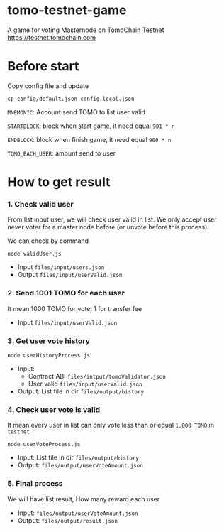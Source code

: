# tomo-testnet-game
A game for voting Masternode on TomoChain Testnet https://testnet.tomochain.com 

# Before start
Copy config file and update
```
cp config/default.json config.local.json
```
`MNEMONIC`: Account send TOMO to list user valid

`STARTBLOCK`: block when start game, it need equal `901 * n`

`ENDBLOCK`: block when finish game, it need equal `900 * n`

`TOMO_EACH_USER`: amount send to user

# How to get result
### 1. Check valid user
From list input user, we will check user valid in list. 
We only accept user never voter for a master node before (or unvote before this process) 

We can check by command

```
node validUser.js
```

- Input `files/input/users.json`
- Output `files/input/userValid.json`

### 2. Send 1001 TOMO for each user
It mean 1000 TOMO for vote, 1 for transfer fee
- Input `files/input/userValid.json`

### 3. Get user vote history 
```
node userHistoryProcess.js
```
- Input:
    + Contract ABI `files/intput/tomoValidator.json`
    + User valid `files/input/userValid.json`
- Output: List file in dir `files/output/history`

### 4. Check user vote is valid
It mean every user in list can only vote less than or equal `1,000 TOMO` in ` testnet`
```
node userVoteProcess.js
```
- Input: List file in dir `files/output/history`
- Output: `files/output/userVoteAmount.json`

### 5. Final process
We will have list result, How many reward each user
- Input: `files/output/userVoteAmount.json`
- Output: `files/output/result.json`